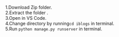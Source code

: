 1.Download Zip folder.\
2.Extract the folder .\
3.Open in VS Code.\
4.Change directory by running`cd iblogs` in terminal.\
5.Run `python manage.py runserver` in terminal.
